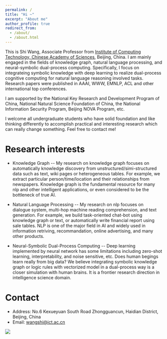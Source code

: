 ```yaml
---
permalink: /
title: "Hi ~"
excerpt: "About me"
author_profile: true
redirect_from: 
  - /about/
  - /about.html
---
```


This is Shi Wang, Associate Professor from [Institute of Computing Technology, Chinese Academy of Sciences](http://www.ict.ac.cn), Beijing, China. I am mainly engaged in the fields of knowledge graph, natural language processing, and neural-symbolic dual-process computing. Specifically, I focus on integrateing symbolic knowledge with deep learning to realize dual-process cognitive computing for natural language reasoning involved tasks. Research papers were published in AAAI, WWW, EMNLP, ACL and other international top conferences.

I am supported by the National Key Research and Development Program of China, National Natural Science Foundation of China, the National Information Security Program, Beijing NOVA Program, etc.

I welcome all undergraduate students who have solid foundation and like thinking differently to accomplish practical and interesting research which can really change something. Feel free to contact me!

Research interests
==

* Knowledge Graph
--
My research on knowledge graph focuses on automatically knowledge discovery from unstructured/simi-structured data such as text, wiki pages or heterogeneous tables. For example, we extract particular person/time/location and their relationships from newspapers. Knowledge graph is the fundamental resource for many nlp and other intelligent applications, or even considered to be the bottleneck of true AI.

* Natural Language Processing
--
My research on nlp focuses on dialogue system, multi-hop machine reading comprehension, and text generation. For example, we build task-oriented chat-bot using knowledge graph or text, or automatically write financial report using sale tables. NLP is one of the major field in AI and widely used in information retriving, recommandation, online advertising, and many other products.

* Neural-Symbolic Dual-Process Computing
--
Deep learning implemented by neural network has some limitations including zero-shot learning, interpretability, and noise sensitive, etc. Does human begings learn really from big data? We believe integrating symbolic knowledge graph or logic rules with vectorized model in a dual-process way is a closer simulation with human brains. It is a frontier research direction in intelligence science domain.

Contact
==
- Address: No.6 Kexueyuan South Road Zhongguancun, Haidian District, Beijing, China
- Email: wangshi@ict.ac.cn

<a href='https://clustrmaps.com/site/1blxu'  title='Visit tracker'><img src='//clustrmaps.com/map_v2.png?cl=ffffff&w=300&t=n&d=hk4_h3ymffeQbjmwcSfmyrLhYc8ac7ExrK5cV3K0JAw'/></a>
